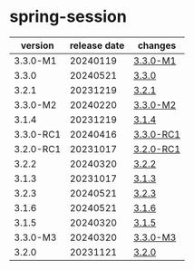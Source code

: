 # spring-session

|  version  | release date |               changes                |
|-----------|--------------|--------------------------------------|
| 3.3.0-M1  | 20240119     | [3.3.0-M1](./3.3.0-M1-20240119.md)   |
| 3.3.0     | 20240521     | [3.3.0](./3.3.0-20240521.md)         |
| 3.2.1     | 20231219     | [3.2.1](./3.2.1-20231219.md)         |
| 3.3.0-M2  | 20240220     | [3.3.0-M2](./3.3.0-M2-20240220.md)   |
| 3.1.4     | 20231219     | [3.1.4](./3.1.4-20231219.md)         |
| 3.3.0-RC1 | 20240416     | [3.3.0-RC1](./3.3.0-RC1-20240416.md) |
| 3.2.0-RC1 | 20231017     | [3.2.0-RC1](./3.2.0-RC1-20231017.md) |
| 3.2.2     | 20240320     | [3.2.2](./3.2.2-20240320.md)         |
| 3.1.3     | 20231017     | [3.1.3](./3.1.3-20231017.md)         |
| 3.2.3     | 20240521     | [3.2.3](./3.2.3-20240521.md)         |
| 3.1.6     | 20240521     | [3.1.6](./3.1.6-20240521.md)         |
| 3.1.5     | 20240320     | [3.1.5](./3.1.5-20240320.md)         |
| 3.3.0-M3  | 20240320     | [3.3.0-M3](./3.3.0-M3-20240320.md)   |
| 3.2.0     | 20231121     | [3.2.0](./3.2.0-20231121.md)         |

